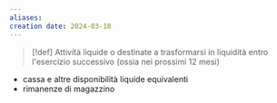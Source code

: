 ```yaml
---
aliases: 
creation date: 2024-03-18
---
```


>[!def]
>Attività liquide o destinate a trasformarsi in liquidità entro l'esercizio successivo (ossia nei prossimi 12 mesi)

- cassa e altre disponibilità liquide equivalenti
- rimanenze di magazzino